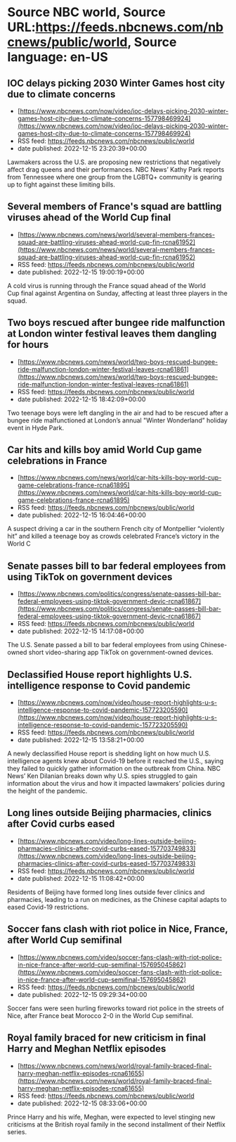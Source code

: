 # Source NBC world, Source URL:https://feeds.nbcnews.com/nbcnews/public/world, Source language: en-US

## IOC delays picking 2030 Winter Games host city due to climate concerns
 - [https://www.nbcnews.com/now/video/ioc-delays-picking-2030-winter-games-host-city-due-to-climate-concerns-157798469924](https://www.nbcnews.com/now/video/ioc-delays-picking-2030-winter-games-host-city-due-to-climate-concerns-157798469924)
 - RSS feed: https://feeds.nbcnews.com/nbcnews/public/world
 - date published: 2022-12-15 23:20:39+00:00

Lawmakers across the U.S. are proposing new restrictions that negatively affect drag queens and their performances. NBC News’ Kathy Park reports from Tennessee where one group from the LGBTQ+ community is gearing up to fight against these limiting bills.

## Several members of France's squad are battling viruses ahead of the World Cup final
 - [https://www.nbcnews.com/news/world/several-members-frances-squad-are-battling-viruses-ahead-world-cup-fin-rcna61952](https://www.nbcnews.com/news/world/several-members-frances-squad-are-battling-viruses-ahead-world-cup-fin-rcna61952)
 - RSS feed: https://feeds.nbcnews.com/nbcnews/public/world
 - date published: 2022-12-15 19:00:19+00:00

A cold virus is running through the France squad ahead of the World Cup final against Argentina on Sunday, affecting at least three players in the squad.

## Two boys rescued after bungee ride malfunction at London winter festival leaves them dangling for hours
 - [https://www.nbcnews.com/news/world/two-boys-rescued-bungee-ride-malfunction-london-winter-festival-leaves-rcna61861](https://www.nbcnews.com/news/world/two-boys-rescued-bungee-ride-malfunction-london-winter-festival-leaves-rcna61861)
 - RSS feed: https://feeds.nbcnews.com/nbcnews/public/world
 - date published: 2022-12-15 18:42:09+00:00

Two teenage boys were left dangling in the air and had to be rescued after a bungee ride malfunctioned at London’s annual "Winter Wonderland” holiday event in Hyde Park.

## Car hits and kills boy amid World Cup game celebrations in France
 - [https://www.nbcnews.com/news/world/car-hits-kills-boy-world-cup-game-celebrations-france-rcna61895](https://www.nbcnews.com/news/world/car-hits-kills-boy-world-cup-game-celebrations-france-rcna61895)
 - RSS feed: https://feeds.nbcnews.com/nbcnews/public/world
 - date published: 2022-12-15 16:04:46+00:00

A suspect driving a car in the southern French city of Montpellier “violently hit” and killed a teenage boy as crowds celebrated France’s victory in the World C

## Senate passes bill to bar federal employees from using TikTok on government devices
 - [https://www.nbcnews.com/politics/congress/senate-passes-bill-bar-federal-employees-using-tiktok-government-devic-rcna61867](https://www.nbcnews.com/politics/congress/senate-passes-bill-bar-federal-employees-using-tiktok-government-devic-rcna61867)
 - RSS feed: https://feeds.nbcnews.com/nbcnews/public/world
 - date published: 2022-12-15 14:17:08+00:00

The U.S. Senate passed a bill to bar federal employees from using Chinese-owned short video-sharing app TikTok on government-owned devices.

## Declassified House report highlights U.S. intelligence response to Covid pandemic
 - [https://www.nbcnews.com/now/video/house-report-highlights-u-s-intelligence-response-to-covid-pandemic-157723205590](https://www.nbcnews.com/now/video/house-report-highlights-u-s-intelligence-response-to-covid-pandemic-157723205590)
 - RSS feed: https://feeds.nbcnews.com/nbcnews/public/world
 - date published: 2022-12-15 13:58:21+00:00

A newly declassified House report is shedding light on how much U.S. intelligence agents knew about Covid-19 before it reached the U.S., saying they failed to quickly gather information on the outbreak from China. NBC News’ Ken Dilanian breaks down why U.S. spies struggled to gain information about the virus and how it impacted lawmakers’ policies during the height of the pandemic.

## Long lines outside Beijing pharmacies, clinics after Covid curbs eased
 - [https://www.nbcnews.com/video/long-lines-outside-beijing-pharmacies-clinics-after-covid-curbs-eased-157703749833](https://www.nbcnews.com/video/long-lines-outside-beijing-pharmacies-clinics-after-covid-curbs-eased-157703749833)
 - RSS feed: https://feeds.nbcnews.com/nbcnews/public/world
 - date published: 2022-12-15 11:08:42+00:00

Residents of Beijing have formed long lines outside fever clinics and pharmacies, leading to a run on medicines, as the Chinese capital adapts to eased Covid-19 restrictions.

## Soccer fans clash with riot police in Nice, France, after World Cup semifinal
 - [https://www.nbcnews.com/video/soccer-fans-clash-with-riot-police-in-nice-france-after-world-cup-semifinal-157695045862](https://www.nbcnews.com/video/soccer-fans-clash-with-riot-police-in-nice-france-after-world-cup-semifinal-157695045862)
 - RSS feed: https://feeds.nbcnews.com/nbcnews/public/world
 - date published: 2022-12-15 09:29:34+00:00

Soccer fans were seen hurling fireworks toward riot police in the streets of Nice, after France beat Morocco 2-0 in the World Cup semifinal.

## Royal family braced for new criticism in final Harry and Meghan Netflix episodes
 - [https://www.nbcnews.com/news/world/royal-family-braced-final-harry-meghan-netflix-episodes-rcna61655](https://www.nbcnews.com/news/world/royal-family-braced-final-harry-meghan-netflix-episodes-rcna61655)
 - RSS feed: https://feeds.nbcnews.com/nbcnews/public/world
 - date published: 2022-12-15 08:33:06+00:00

Prince Harry and his wife, Meghan, were expected to level stinging new criticisms at the British royal family in the second installment of their Netflix series.

